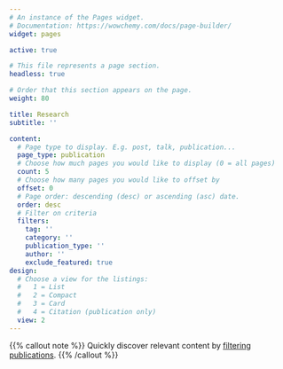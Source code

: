 ```yaml
---
# An instance of the Pages widget.
# Documentation: https://wowchemy.com/docs/page-builder/
widget: pages

active: true

# This file represents a page section.
headless: true

# Order that this section appears on the page.
weight: 80

title: Research
subtitle: ''

content:
  # Page type to display. E.g. post, talk, publication...
  page_type: publication
  # Choose how much pages you would like to display (0 = all pages)
  count: 5
  # Choose how many pages you would like to offset by
  offset: 0
  # Page order: descending (desc) or ascending (asc) date.
  order: desc
  # Filter on criteria
  filters:
    tag: ''
    category: ''
    publication_type: ''
    author: ''
    exclude_featured: true
design:
  # Choose a view for the listings:
  #   1 = List
  #   2 = Compact
  #   3 = Card
  #   4 = Citation (publication only)
  view: 2
---
```


{{% callout note %}}
Quickly discover relevant content by [filtering publications](./publication/).
{{% /callout %}}
